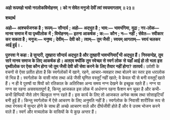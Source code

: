 **अहो रूपमहो भावो नरलोकविमोहनम् ।** **को न सेवेत मनुजो देवीं त्वां स्वयमागताम् ॥ २३॥** 

**शब्दार्थ** 

**अहो—** **आश्चर्यजनक है** **; रूपम्—** **सौन्दर्य** **; अहो—** **अद्भुत है** **; भाव:—** **भावभंगिमा, मुद्रा** **; नर-लोक—** **मानव समाज में या पृथ्वीलोक** **में** **; विमोहनम्—** **इतना आकर्षक** **; क:—** **कौन** **; न—** **नहीं** **; सेवेत—** **स्वीकार कर सकता है** **; मनुज:—** **मनुष्य** **; देवीम्—** **देवी को** **;** **त्वाम्—** **तुम जैसी** **; स्वयम् आगताम्—** **स्वयं चलकर आई हुई।** **.** 

**पुरुरवा ने कहा : हे सुन्दरी, तुश्हारा सौन्दर्य अद्भुत है और तुश्हारी भावभंगिमाएँ भी अद्भुत हैं।** **निस्सन्देह, तुम सारे मानव समाज के लिए आकर्षक हो। अतएव क्योंकि तुम स्वेच्छा से स्वर्ग लोक** **से यहाँ आई हो तो भला इस पृथ्वीलोक पर ऐसा कौन होगा जो तुम जैसी देवी की सेवा करने के** **लिए तैयार नहीं होगा?** **तात्पर्य :** उर्वशी के वचनों से ऐसा प्रतीत होता है कि स्वर्गलोकों में खाने, रहने, आचार-व्यवहार तथा बोलने का स्तर इस धरालोक से भिन्न है। स्वर्गलोक के वासी मांस तथा अंडे जैसी घृणित वस्तुएँ नहीं खाते; वे केवल घी से बनी वस्तुएँ खाते हैं। न ही वे पुरुषों या षियों को रतिकाल के अतिरिक्त अन्य समय नग्न देखने के इच्छुक रहते हैं। नग्न या नग्न सा रहना असवयतापूर्ण है, किन्तु आजकल इस लोक में अर्धनग्न रहना फैशन बन चुका है और कभी-कभी हिप्पियों जैसे लोग बिल्कुल नग्न रहते हैं। इस कार्य के लिए तो आजकल अनेक क्लब तथा सोसाइटियाँ बनी हुई हैं। किन्तु स्वर्गलोक में ऐसे आचरण के लिए अनुमति नहीं है। स्वर्गलोक के निवासी शारीरिक रूप से तथा रंगरूप में सुन्दर होने के साथ ही अच्छे आचरण वाले और दीर्घजीवी होते हैं और वे उत्तम भोजन करने वाले हैं। स्वर्ग और मत्र्यलोक के वासियों के ये कुछ अन्तर हैं।  